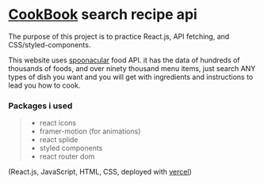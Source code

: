 # [CookBook](https://cook-book-jet.vercel.app/) search recipe api

The purpose of this project is to practice React.js, API fetching, and CSS/styled-components.

This website uses [spoonacular](https://spoonacular.com/) food API. it has the data of hundreds of thousands of foods, and over ninety thousand menu items, just search ANY types of dish you want and you will get with ingredients and instructions to lead you how to cook.  

### Packages i used
> - react icons
> - framer-motion (for animations)
> - react splide
> - styled components 
> - react router dom 

(React.js, JavaScript, HTML, CSS, deployed with [vercel](https://vercel.com/))

